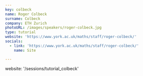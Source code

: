 ```yaml
---
key: colbeck
name: Roger Colbeck
surname: Colbeck
company: ETH Zurich
photoURL: /images/speakers/roger-colbeck.jpg
type: tutorial
website: 'https://www.york.ac.uk/maths/staff/roger-colbeck/'
socials:
  - link: 'https://www.york.ac.uk/maths/staff/roger-colbeck/'
    name: Site

---
```

website: '/sessions/tutorial_colbeck'
